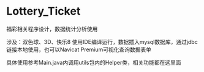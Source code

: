 # Lottery_Ticket
福彩相关程序设计，数据统计分析使用

涉及：双色球、3D、快乐8
使用IDE编译运行，数据插入mysql数据库，通过jdbc链接本地使用，也可以Navicat Premium可视化查询数据表单

具体使用参考Main.java内调用utils包内的Helper类，相关功能都在这里面
